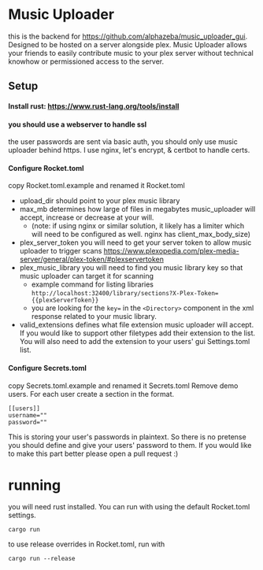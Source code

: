 # Music Uploader
this is the backend for https://github.com/alphazeba/music_uploader_gui.
Designed to be hosted on a server alongside plex.  Music Uploader allows your friends to easily contribute music to your plex server without technical knowhow or permissioned access to the server.


## Setup
#### Install rust: https://www.rust-lang.org/tools/install

#### you should use a webserver to handle ssl
the user passwords are sent via basic auth, you should only use music uploader behind https.
I use nginx, let's encrypt, & certbot to handle certs.

#### Configure Rocket.toml
copy Rocket.toml.example and renamed it Rocket.toml
- upload_dir should point to your plex music library
- max_mb determines how large of files in megabytes music_uploader will accept, increase or decrease at your will. 
    - (note: if using nginx or similar solution, it likely has a limiter which will need to be configured as well. nginx has client_max_body_size)
- plex_server_token you will need to get your server token to allow music uploader to trigger scans https://www.plexopedia.com/plex-media-server/general/plex-token/#plexservertoken
- plex_music_library you will need to find you music library key so that music uploader can target it for scanning 
    - example command for listing libraries `http://localhost:32400/library/sections?X-Plex-Token={{plexServerToken}}`
    - you are looking for the `key=` in the `<Directory>` component in the xml response related to your music library.
- valid_extensions defines what file extension music uploader will accept. If you would like to support other filetypes add their extension to the list.  You will also need to add the extension to your users' gui Settings.toml list.


#### Configure Secrets.toml
copy Secrets.toml.example and renamed it Secrets.toml
Remove demo users.
For each user create a section in the format.
```
[[users]]
username=""
password=""
```
This is storing your user's passwords in plaintext. So there is no pretense you should define and give your users' password to them.  If you would like to make this part better please open a pull request :)


# running
you will need rust installed.
You can run with using the default Rocket.toml settings.
```
cargo run
```

to use release overrides in Rocket.toml, run with
```
cargo run --release
```